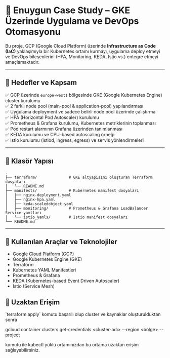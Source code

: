 # 🚀 Enuygun Case Study – GKE Üzerinde Uygulama ve DevOps Otomasyonu

Bu proje, GCP (Google Cloud Platform) üzerinde **Infrastructure as Code (IaC)** yaklaşımıyla bir Kubernetes ortamı kurmayı, uygulama deploy etmeyi ve DevOps bileşenlerini (HPA, Monitoring, KEDA, Istio vs.) entegre etmeyi amaçlamaktadır.

---

## 📌 Hedefler ve Kapsam

✅ GCP üzerinde `europe-west1` bölgesinde GKE (Google Kubernetes Engine) cluster kurulumu  
✅ 2 farklı node pool (main-pool & application-pool) yapılandırması  
✅ Uygulama deployment ve sadece belirli node pool üzerinde çalıştırma  
✅ HPA (Horizontal Pod Autoscaler) kurulumu  
✅ Prometheus & Grafana kurulumu, Kubernetes metriklerinin toplanması  
✅ Pod restart alarmının Grafana üzerinden tanımlanması  
✅ KEDA kurulumu ve CPU-based autoscaling örneği  
✅ Istio kurulumu (istiod, ingress, egress) ve servis yönlendirmeleri  

---

## 📁 Klasör Yapısı

```
.
├── terraform/              # GKE altyapısını oluşturan Terraform dosyaları
│   └── README.md           
├── manifests/              # Kubernetes manifest dosyaları
│   ├── nginx-deployment.yaml
│   ├── nginx-hpa.yaml
│   ├── keda-scaledobject.yaml
│   ├── monitoring/         # Prometheus & Grafana LoadBalancer Service yamlları
│   └── istio_yamls/        # Istio manifest dosyaları
└── README.md               
```

---

## 🔧 Kullanılan Araçlar ve Teknolojiler

- Google Cloud Platform (GCP)
- Google Kubernetes Engine (GKE)
- Terraform
- Kubernetes YAML Manifestleri
- Prometheus & Grafana
- KEDA (Kubernetes-based Event Driven Autoscaler)
- Istio (Service Mesh)

## 🔐 Uzaktan Erişim

´terraform apply´ komutu başarılı olup cluster ve kaynaklar oluşturulduktan sonra 

gcloud container clusters get-credentials <cluster-adı> --region <bölge> --project <proje-id>

komutu ile kubectl yüklü ortamınızdan bu ortama uzaktan erişim sağlayabilirsiniz.


